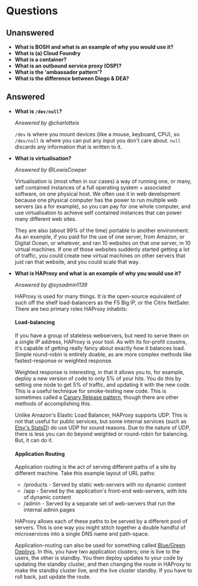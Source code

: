 # Questions

## Unanswered

- **What is BOSH and what is an example of why you would use it?**
- **What is (a) Cloud Foundry**
- **What is a container?**
- **What is an outbound service proxy (OSP)?**
- **What is the 'ambassador pattern'?**
- **What is the difference between Diego & DEA?**

## Answered

- **What is `/dev/null`?**

  _Answered by @charlotteis_

  `/dev` is where you mount devices (like a mouse, keyboard, CPU), so
  `/dev/null` is where you can put any input you don't care about. `null`
  discards any information that is written to it.

- **What is virtualisation?**

  _Answered by @LewisCowper_

  Virtualisation is (most often in our cases) a way of running one, or many, self contained instances of a full operating system + associated software, on one physical host. We often use it in web development because one physical computer has the power to run multiple web servers (as a for example), so you can pay for one whole computer, and use virtualisation to achieve self contained instances that can power many different web sites.

  They are also (about 99% of the time) portable to another environment. As an example, if you paid for the use of one server, from Amazon, or Digital Ocean, or whatever, and ran 10 websites on that one server, in 10 virtual machines. If one of those websites suddenly started getting a lot of traffic, you could create new virtual machines on other servers that just ran that website, and you could scale that way.
  
- **What is HAProxy and what is an example of why you would use it?**

  _Answered by @sysadmin1139_

  HAProxy is used for many things. It is the open-source equivalent of such off the shelf load-balancers as the F5 Big IP, or the Citrix NetSaler. There are two primary roles HAProxy inhabits:
  
  #### Load-balancing
  If you have a group of stateless webservers, but need to serve them on a single IP address, HAProxy is your tool. As with its for-profit cousins, it's capable of getting really fancy about exactly how it balances load. Simple round-robin is entirely doable, as are more complex methods like fastest-response or weighted response.
  
  Weighted response is interesting, in that it allows you to, for example, deploy a new version of code to only 5% of your hits. You do this by setting one node to get 5% of traffic, and updating it with the new code. This is a useful technique for smoke-testing new code. This is sometimes called a [Canary Release pattern](http://martinfowler.com/bliki/CanaryRelease.html), though there are other methods of accomplishing this.
  
  Unlike Amazon's Elastic Load Balancer, HAProxy supports UDP. This is not that useful for public services, but some internal services (such as [Etsy's StatsD](https://github.com/etsy/statsd)) do use UDP for sound reasons. Due to the nature of UDP, there is less you can do beyond weighted or round-robin for balancing. But, it can do it.
  
  #### Application Routing
  
  Application routing is the act of serving different paths of a site by different machine. Take this example layout of URL paths:
  
  * /products - Served by static web-servers with no dynamic content
  * /app - Served by the application's front-end web-servers, with lots of dynamic content
  * /admin - Served by a separate set of web-servers that run the internal admin pages

  HAProxy allows each of these paths to be served by a different pool of servers. This is one way you might stitch together a double handful of microservices into a single DNS name and path-space.
  
  Application-routing can also be used for something called [Blue/Green Deploys](https://docs.cloudfoundry.org/devguide/deploy-apps/blue-green.html). In this, you have two application clusters; one is live to the users, the other is standby. You then deploy updates to your code by updating the standby cluster, and then changing the route in HAProxy to make the standby cluster live, and the live cluster standby. If you have to roll back, just update the route.
